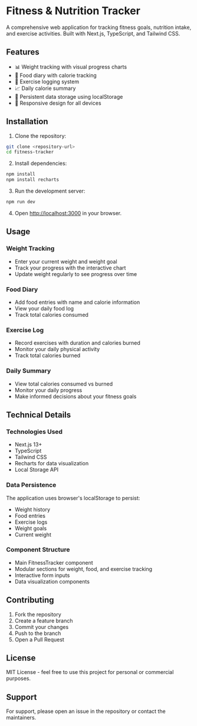 # Fitness & Nutrition Tracker

A comprehensive web application for tracking fitness goals, nutrition intake, and exercise activities. Built with Next.js, TypeScript, and Tailwind CSS.

## Features

- 📊 Weight tracking with visual progress charts
- 🍎 Food diary with calorie tracking
- 💪 Exercise logging system
- 📈 Daily calorie summary
- 💾 Persistent data storage using localStorage
- 📱 Responsive design for all devices

## Installation

1. Clone the repository:
```bash
git clone <repository-url>
cd fitness-tracker
```

2. Install dependencies:
```bash
npm install
npm install recharts
```

3. Run the development server:
```bash
npm run dev
```

4. Open [http://localhost:3000](http://localhost:3000) in your browser.

## Usage

### Weight Tracking
- Enter your current weight and weight goal
- Track your progress with the interactive chart
- Update weight regularly to see progress over time

### Food Diary
- Add food entries with name and calorie information
- View your daily food log
- Track total calories consumed

### Exercise Log
- Record exercises with duration and calories burned
- Monitor your daily physical activity
- Track total calories burned

### Daily Summary
- View total calories consumed vs burned
- Monitor your daily progress
- Make informed decisions about your fitness goals

## Technical Details

### Technologies Used
- Next.js 13+
- TypeScript
- Tailwind CSS
- Recharts for data visualization
- Local Storage API

### Data Persistence
The application uses browser's localStorage to persist:
- Weight history
- Food entries
- Exercise logs
- Weight goals
- Current weight

### Component Structure
- Main FitnessTracker component
- Modular sections for weight, food, and exercise tracking
- Interactive form inputs
- Data visualization components

## Contributing

1. Fork the repository
2. Create a feature branch
3. Commit your changes
4. Push to the branch
5. Open a Pull Request

## License

MIT License - feel free to use this project for personal or commercial purposes.

## Support

For support, please open an issue in the repository or contact the maintainers.